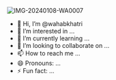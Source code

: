 ![IMG-20240108-WA0007](https://github.com/wahabkhatri/wahabkhatri/assets/147189345/eb7e6e06-202b-4e7f-afb3-82b05f5cd331)
- 👋 Hi, I’m @wahabkhatri
- 👀 I’m interested in ...
- 🌱 I’m currently learning ...
- 💞️ I’m looking to collaborate on ...
- 📫 How to reach me ...
- 😄 Pronouns: ...
- ⚡ Fun fact: ...

<!---
wahabkhatri/wahabkhatri is a ✨ special ✨ repository because its `README.md` (this file) appears on your GitHub profile.
You can click the Preview link to take a look at your changes.
--->
